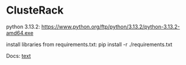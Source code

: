 # ClusteRack
python 3.13.2: https://www.python.org/ftp/python/3.13.2/python-3.13.2-amd64.exe

install libraries from requirements.txt: pip install -r ./requirements.txt

Docs: [text](https://docs.google.com/document/d/1ox-znrinl1he6Gye0IK1dexOx5WQrYIoZnrvjR9wfA4/edit?usp=sharing_eip_se_dm&ts=67b7605d)